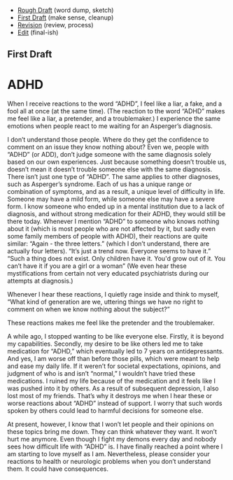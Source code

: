 - [Rough Draft](rough-draft.md) (word dump, sketch)
- [First Draft](first-draft.md) (make sense, cleanup)
- [Revision](revision.md) (review, process)
- [Edit](index.md) (final-ish)

## First Draft

# ADHD

When I receive reactions to the word “ADHD”, I feel like a liar, a fake, and a fool all at once (at the same time). (The reaction to the word “ADHD” makes me feel like a liar, a pretender, and a troublemaker.) I experience the same emotions when people react to me waiting for an Asperger’s diagnosis.

I don’t understand those people. Where do they get the confidence to comment on an issue they know nothing about? Even we, people with “ADHD” (or ADD), don’t judge someone with the same diagnosis solely based on our own experiences. Just because something doesn’t trouble us, doesn’t mean it doesn’t trouble someone else with the same diagnosis. There isn’t just one type of “ADHD”. The same applies to other diagnoses, such as Asperger’s syndrome. Each of us has a unique range or combination of symptoms, and as a result, a unique level of difficulty in life. Someone may have a mild form, while someone else may have a severe form. I know someone who ended up in a mental institution due to a lack of diagnosis, and without strong medication for their ADHD, they would still be there today.
Whenever I mention “ADHD” to someone who knows nothing about it (which is most people who are not affected by it, but sadly even some family members of people with ADHD), their reactions are quite similar: “Again - the three letters.” (which I don’t understand, there are actually four letters). “It’s just a trend now. Everyone seems to have it.” “Such a thing does not exist. Only children have it. You'd grow out of it. You can’t have it if you are a girl or a woman” (We even hear these mystifications from certain not very educated psychiatrists during our attempts at diagnosis.)

Whenever I hear these reactions, I quietly rage inside and think to myself, “What kind of generation are we, uttering things we have no right to comment on when we know nothing about the subject?”

These reactions makes me feel like the pretender and the troublemaker.

A while ago, I stopped wanting to be like everyone else. Firstly, it is beyond my capabilities. Secondly, my desire to be like others led me to take medication for “ADHD,” which eventually led to 7 years on antidepressants. And yes, I am worse off than before those pills, which were meant to help and ease my daily life. If it weren’t for societal expectations, opinions, and judgment of who is and isn’t “normal,” I wouldn’t have tried these medications. I ruined my life because of the medication and it feels like I was pushed into it by others. As a result of subsequent depression, I also lost most of my friends. That’s why it destroys me when I hear these or worse reactions about “ADHD” instead of support. I worry that such words spoken by others could lead to harmful decisions for someone else.

At present, however, I know that I won’t let people and their opinions on these topics bring me down. They can think whatever they want. It won’t hurt me anymore. Even though I fight my demons every day and nobody sees how difficult life with “ADHD” is. I have finally reached a point where I am starting to love myself as I am. Nevertheless, please consider your reactions to health or neurologic problems when you don’t understand them. It could have consequences.
